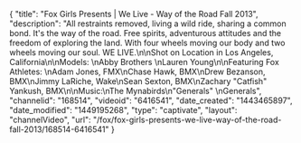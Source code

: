 {
    "title": "Fox Girls Presents | We Live - Way of the Road Fall 2013",
    "description": "All restraints removed, living a wild ride, sharing a common bond. It's the way of the road. Free spirits, adventurous attitudes and the freedom of exploring the land. With four wheels moving our body and two wheels moving our soul. WE LIVE.\n\nShot on Location in Los Angeles, California\n\nModels: \nAbby Brothers \nLauren Young\n\nFeaturing Fox Athletes: \nAdam Jones, FMX\nChase Hawk, BMX\nDrew Bezanson, BMX\nJimmy LaRiche, Wake\nSean Sexton, BMX\nZachary \"Catfish\" Yankush, BMX\n\nMusic:\nThe Mynabirds\n\"Generals\" \nGenerals",
    "channelid": "168514",
    "videoid": "6416541",
    "date_created": "1443465897",
    "date_modified": "1449195268",
    "type": "captivate",
    "layout": "channelVideo",
    "url": "\/fox\/fox-girls-presents-we-live-way-of-the-road-fall-2013\/168514-6416541"
}